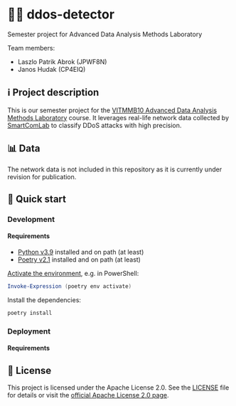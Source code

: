 # 🚨🤖 ddos-detector
Semester project for Advanced Data Analysis Methods Laboratory

Team members: 

- Laszlo Patrik Abrok (JPWF8N)
- Janos Hudak (CP4EIQ)

## ℹ️ Project description

This is our semester project for the [VITMMB10 Advanced Data Analysis Methods Laboratory](https://portal.vik.bme.hu/kepzes/targyak/VITMMB10/en/) course. It leverages real-life network data collected by [SmartComLab](https://smartcomlab.tmit.bme.hu/) to classify DDoS attacks with high precision.

## 📊 Data 

The network data is not included in this repository as it is currently under revision for publication.

## 🚀 Quick start

### Development 

#### Requirements 

- [Python v3.9](https://www.python.org/downloads/release/python-3921/) installed and on path (at least)  
- [Poetry v2.1](https://python-poetry.org/docs/#installation) installed and on path (at least)

[Activate the environment](https://python-poetry.org/docs/managing-environments/#activating-the-environment), e.g. in PowerShell:

```PowerShell
Invoke-Expression (poetry env activate)
```

Install the dependencies:

```PowerShell
poetry install
```

### Deployment

#### Requirements 


## 📜 License

This project is licensed under the Apache License 2.0. See the [LICENSE](LICENSE) file for details or visit the [official Apache License 2.0 page](http://www.apache.org/licenses/LICENSE-2.0).